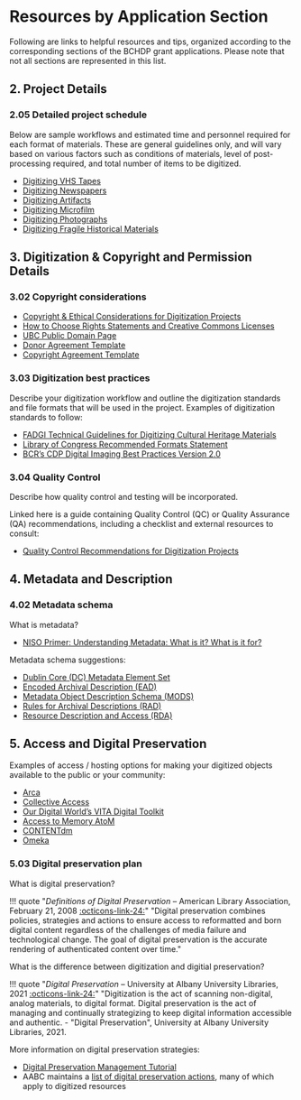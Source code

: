 # Resources by Application Section
Following are links to helpful resources and tips, organized according to the corresponding sections of the BCHDP grant applications. Please note that not all sections are represented in this list.
## 2. Project Details
### 2.05 Detailed project schedule
Below are sample workflows and estimated time and personnel required for each format of materials. These are general guidelines only, and will vary based on various factors such as conditions of materials, level of post-processing required, and total number of items to be digitized.

- [Digitizing VHS Tapes](https://docs.google.com/document/d/1uvoLyEZuoXWIi69EOfVAbBto15WQFMwIOf3aZiCt8Ng/edit?usp=sharing)
- [Digitizing Newspapers](https://docs.google.com/document/d/1vZ1DslvVgu2Jer8w8oQvt_CgAP7lKpX0Rb6IAGjEWew/edit?usp=sharing)
- [Digitizing Artifacts](https://docs.google.com/document/d/1AaJ4qd4KW51Arwz_qKtQbnS8CUMjvbmw1OvoFSwOl3M/edit?usp=sharing)
- [Digitizing Microfilm](https://docs.google.com/document/d/11qRd3_NXeWBaMsspDLl-JmgeEiE5_KfjRfdmvTERXAU/edit?usp=sharing)
- [Digitizing Photographs](https://docs.google.com/document/d/1vvjePbotSywfAzUQhQc2wtoFQn2PyD5oAW17aZRzL0g/edit?usp=sharing)
- [Digitizing Fragile Historical Materials](https://docs.google.com/document/d/1VPCdkZ8hPROsd50EPSJXzxEv-kcggihPwVKHIy3uHdM/edit?usp=sharing)

## 3. Digitization & Copyright and Permission Details
### 3.02 Copyright considerations

- [Copyright & Ethical Considerations for Digitization Projects](https://docs.google.com/document/d/16XunjfXFR6wzPB4m21fcbI121neuauhWwjl_d12VxEo/edit?usp=sharing)
- [How to Choose Rights Statements and Creative Commons Licenses](https://docs.google.com/document/d/1npPsOJWl8MV0Eq5gEYrw3hD4VsSbGf32EBh5QZdQE0w/edit?usp=sharing)
- [UBC Public Domain Page](https://copyright.ubc.ca/public-domain/)
- [Donor Agreement Template](https://bchdp.bcelnapps.ca/sites/default/files/2022-08/DonorAgreementTemplate_2022.docx)
- [Copyright Agreement Template](https://bchdp.bcelnapps.ca/sites/default/files/2022-08/CopyrightAgreementTemplate_2022.docx)

### 3.03 Digitization best practices
Describe your digitization workflow and outline the digitization standards and file formats that will be used in the project.
Examples of digitization standards to follow:

- [FADGI Technical Guidelines for Digitizing Cultural Heritage Materials](https://www.digitizationguidelines.gov/guidelines/digitize-technical.html)
- [Library of Congress Recommended Formats Statement](https://www.loc.gov/preservation/resources/rfs/)
- [BCR’s CDP Digital Imaging Best Practices Version 2.0](https://sustainableheritagenetwork.org/digital-heritage/bcrs-collaborative-digitization-program-digital-imaging-best-practices-version-20)

### 3.04 Quality Control
Describe how quality control and testing will be incorporated.

Linked here is a guide containing Quality Control (QC) or Quality Assurance (QA) recommendations, including a checklist and external resources to consult:

- [Quality Control Recommendations for Digitization Projects](https://docs.google.com/document/d/1OqWOuJF67uxwqq7_QpFG9bWqFCkwUgls4p-WKrlWOC4/view)

## 4. Metadata and Description
### 4.02 Metadata schema
What is metadata?

- [NISO Primer: Understanding Metadata: What is it? What is it for?](https://www.niso.org/publications/understanding-metadata-2017)

Metadata schema suggestions:

- [Dublin Core (DC) Metadata Element Set](http://dublincore.org/documents/dces/)
- [Encoded Archival Description (EAD)](https://www.loc.gov/ead/)
- [Metadata Object Description Schema (MODS)](http://www.loc.gov/standards/mods/)
- [Rules for Archival Descriptions (RAD)](http://archivescanada.ca/uploads/files/Publications/RADComplete_July2008.pdf)
- [Resource Description and Access (RDA)](http://www.rdatoolkit.org)

## 5. Access and Digital Preservation
Examples of access / hosting options for making your digitized objects available to the public or your community:

- [Arca](http://arcabc.ca/)
- [Collective Access](https://www.collectiveaccess.org/)
- [Our Digital World’s VITA Digital Toolkit](https://ourdigitalworld.net/services/vita-toolkit/)
- [Access to Memory AtoM](https://www.accesstomemory.org/en/)
- [CONTENTdm](http://www.oclc.org/en/contentdm.html)
- [Omeka](https://omeka.org)

### 5.03 Digital preservation plan
What is digital preservation?

!!! quote "*Definitions of Digital Preservation* – American Library Association, February 21, 2008 [:octicons-link-24:](http://www.ala.org/alcts/resources/preserv/defdigpres0408)"
    "Digital preservation combines policies, strategies and actions to ensure access to reformatted and born digital content regardless of the challenges of media failure and technological change. The goal of digital preservation is the accurate rendering of authenticated content over time." 

What is the difference between digitization and digitial preservation?

!!! quote "*Digital Preservation* – University at Albany University Libraries, 2021 [:octicons-link-24:](https://library.albany.edu/preservation/digipres)"
    "Digitization is the act of scanning non-digital, analog materials, to digital format. Digital preservation is the act of managing and continually strategizing to keep digital information accessible and authentic. - "Digital Preservation", University at Albany University Libraries, 2021.

More information on digital preservation strategies:
 
- [Digital Preservation Management Tutorial](http://www.dpworkshop.org/dpm-eng/terminology/strategies.html)
- AABC maintains a [list of digital preservation actions](https://aabc.ca/Electronic-Records-&-Digital-Preservation-Management), many of which apply to digitized resources